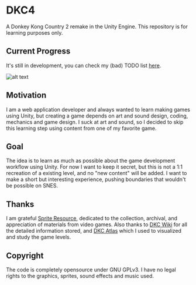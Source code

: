 # DKC4

A Donkey Kong Country 2 remake in the Unity Engine.
This repository is for learning purposes only.

## Current Progress

It's still in development, you can check my (bad) TODO list [here](./TODO.md).

![alt text](https://i.imgur.com/IPCLDxu.jpg)

## Motivation

I am a web application developer and always wanted to learn making games using Unity, but creating a game depends on art and sound design, coding, mechanics and game design. I suck at art and sound, so I decided to skip this learning step using content from one of my favorite game.

## Goal

The idea is to learn as much as possible about the game development workflow using Unity.
For now I want to keep it secret, but this is not a 1:1 recreation of a existing level, and no "new content" will be added.
I want to make a short but interesting experience, pushing boundaries that wouldn't be possible on SNES.

## Thanks

I am grateful [Sprite Resource](https://www.spriters-resource.com/), dedicated to the collection, archival, and appreciation of materials from video games.
Also thanks to [DKC Wiki](https://donkeykong.fandom.com/wiki/Donkey_Kong_Wiki) for all the detailed information stored, and [DKC Atlas](http://www.dkc-atlas.com/) which I used to visualized and study the game levels.

## Copyright

The code is completely opensource under GNU GPLv3.
I have no legal rights to the graphics, sprites, sound effects and music used.
